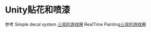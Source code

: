 # Unity贴花和喷漆
参考
Simple decal system [三叔的游戏圈](https://www.assetstore.unity3d.com/en/#!/content/13889)
RealTime Painting[三叔的游戏圈](https://www.assetstore.unity3d.com/en/#!/content/33506)


